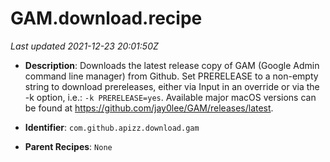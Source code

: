 # GAM.download.recipe

_Last updated 2021-12-23 20:01:50Z_

- **Description**: Downloads the latest release copy of GAM (Google Admin command line manager) from Github. Set PRERELEASE to a non-empty string to download prereleases, either via Input in an override or via the -k option, i.e.: `-k PRERELEASE=yes`. Available major macOS versions can be found at https://github.com/jay0lee/GAM/releases/latest.

- **Identifier**: `com.github.apizz.download.gam`

- **Parent Recipes**: `None`
